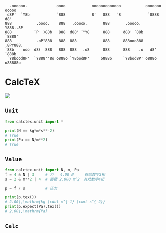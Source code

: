 ```
  .oooooo.             oooo            ooooooooooooo           ooooooo  ooooo 
 d8P'  `Y8b            `888            8'   888   `8            `8888    d8'  
888           .oooo.    888   .ooooo.       888       .ooooo.     Y888..8P    
888          `P  )88b   888  d88' `"Y8      888      d88' `88b     `8888'     
888           .oP"888   888  888            888      888ooo888    .8PY888.    
`88b    ooo  d8(  888   888  888   .o8      888      888    .o   d8'  `888b   
 `Y8bood8P'  `Y888""8o o888o `Y8bod8P'     o888o     `Y8bod8P' o888o  o88888o 
```

# CalcTeX


![](https://github.com/uec-world-dominators/calctex/workflows/Python%20package%20CI/badge.svg)

## `Unit`
```py
from calctex.unit import *

print(N == kg*m*s**-2)
# True
print(Pa == N/m**2)
# True
```

## `Value`
```py
from calctex.unit import N, m, Pa
f = 4 & N | 3     # 力   4.00 N     有効数字3桁
s = 2 & m**2 | 4  # 面積 2.000 m^2  有効数字4桁

p = f / s         # 圧力

print(p.tex())
# 2.00\,\mathrm{kg \cdot m^{-1} \cdot s^{-2}}
print(p.expect(Pa).tex())
# 2.00\,\mathrm{Pa}
```

## `Calc`